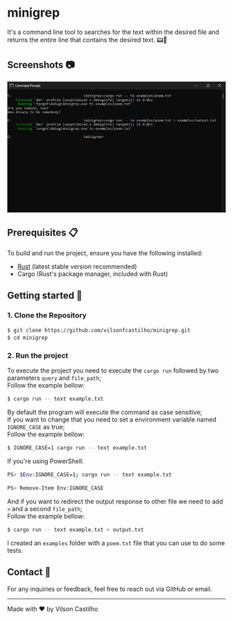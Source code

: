 # minigrep

It's a command line tool to searches for the text within the desired file and returns the entire line that contains the desired text. 📟🦀

## Screenshots 📷

![Minigrep Screenshot](assets/minigrep_printscreem.png)

## Prerequisites 📋

To build and run the project, ensure you have the following installed:

- [Rust](https://www.rust-lang.org/) (latest stable version recommended)
- Cargo (Rust's package manager, included with Rust)

## Getting started 🚀

### 1. Clone the Repository

```bash
$ git clone https://github.com/vilsonfcastilho/minigrep.git
$ cd minigrep
```

### 2. Run the project

To execute the project you need to execute the `cargo run` followed by two parameters `query` and `file_path`;<br />
Follow the example bellow:

```bash
$ cargo run -- text example.txt
```

By default the program will execute the command as case sensitive;<br />
If you want to change that you need to set a environment variable named `IGNORE_CASE` as true;<br />
Follow the example bellow:

```bash
$ IGNORE_CASE=1 cargo run -- text example.txt
```

If you're using PowerShell:<br />

```bash
PS> $Env:IGNORE_CASE=1; cargo run -- text example.txt
```

```bash
PS> Remove-Item Env:IGNORE_CASE
```

And if you want to redirect the output response to other file we need to add `>` and a second `file_path`;<br />
Follow the example bellow:

```bash
$ cargo run -- text example.txt > output.txt
```

I created an `examples` folder with a `poem.txt` file that you can use to do some tests.

## Contact 📧

For any inquiries or feedback, feel free to reach out via GitHub or email.

---

Made with ♥ by Vilson Castilho
